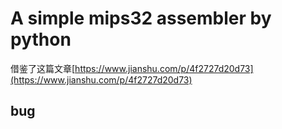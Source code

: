 # A simple mips32 assembler by python

借鉴了这篇文章[https://www.jianshu.com/p/4f2727d20d73](https://www.jianshu.com/p/4f2727d20d73)

## bug 